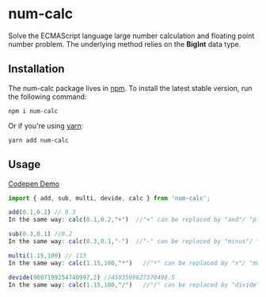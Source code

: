 # num-calc

Solve the ECMAScript language large number calculation and floating point number problem.
The underlying method relies on the **BigInt** data type.

## Installation

The num-calc package lives in [npm](https://www.npmjs.com/get-npm). To install the latest stable version, run the following command:

```shell
npm i num-calc
```

Or if you're using [yarn](https://classic.yarnpkg.com/en/docs/install/):

```shell
yarn add num-calc
```
## Usage

[Codepen Demo](https://codepen.io/nickljudy/pen/XWRyQbq)


```js
import { add, sub, multi, devide, calc } from 'num-calc';

add(0.1,0.2) // 0.3
In the same way: calc(0.1,0.2,"+")  //"+" can be replaced by "and"/ "plus"/ "add"

sub(0.3,0.1) //0.2
In the same way: calc(0.3,0.1,"-")  //"-" can be replaced by "minus"/ "sub"/ "subtract"

multi(1.15,100) // 115
In the same way: calc(1.15,100,"*")   //"*" can be replaced by "x"/ "multi"/ "multiply"

devide(9007199254740997,2) //4503599627370498.5
In the same way: calc(1.15,100,"/")   //"/" can be replaced by "divide"

```